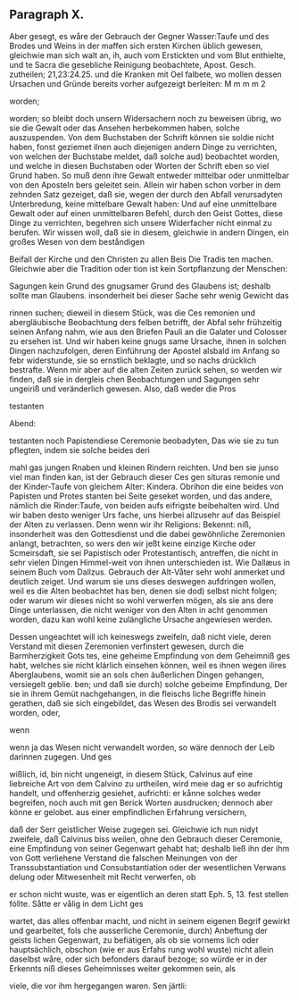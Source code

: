 
<!-- Seite 667 -->

Paragraph  X.
-------------

Aber gesegt, es wåre der Gebrauch der Gegner Wasser:Taufe und des Brodes und Weins in der maffen sich ersten Kirchen üblich gewesen, gleichwie man sich walt an, ih, auch vom Erstickten und vom Blut enthielte, und te Sacra die gesebliche Reinigung beobachtete, Apost. Gesch. zutheilen; 21,23:24.25. und die Kranken mit Oel falbete, wo mollen dessen Ursachen und Gründe bereits vorher aufgezeigt berleiten: M m m m 2

worden;
<!-- Seite 668 -->
worden; so bleibt doch unsern Widersachern noch zu beweisen übrig, wo sie die Gewalt oder das Ansehen herbekommen haben, solche auszuspenden. Von dem Buchstaben der Schrift können sie soldie nicht haben, fonst geziemet ilnen auch diejenigen andern Dinge zu verrichten, von welchen der Buchstabe meldet, daß solche aud) beobachtet worden, und welche in diesen Buchstaben oder Worten der Schrift eben so viel Grund haben. So muß denn ihre Gewalt entweder mittelbar oder unmittelbar von den Aposteln bers geleitet sein. Allein wir haben schon vorber in dem zehnden Satz gezeiget, daß sie, wegen der durch den Abfall verursadyten Unterbredung, keine mittelbare Gewalt haben: Und auf eine unmittelbare Gewalt oder auf einen unmittelbaren Befehl, durch den Geist Gottes, diese Dinge zu verrichten, begehren sich unsere Widerfacher nicht einmal zu berufen. Wir wissen woll, daß sie in diesem, gleichwie in andern Dingen, ein großes Wesen von dem beståndigen

Beifall der Kirche und den Christen zu allen Beis Die Tradis ten machen. Gleichwie aber die Tradition oder tion ist kein Sortpflanzung der Menschen:

Sagungen kein Grund des gnugsamer Grund des Glaubens ist; deshalb sollte man Glaubens. insonderheit bei dieser Sache sehr wenig Gewicht das

rinnen suchen; dieweil in diesem Stück, was die Ces remonien und abergläubische Beobachtung ders felben betrifft, der Abfal sehr frühzeitig seinen Anfang nahm, wie aus den Briefen Pauli an die Galater und Colosser zu ersehen ist. Und wir haben keine gnugs same Ursache, ihnen in solchen Dingen nachzufolgen, deren Einführung der Apostel alsbald im Anfang so febr widerstunde, sie so ernstlich beklagte, und so nachs drücklich bestrafte. Wenn mir aber auf die alten Zeiten zurück sehen, so werden wir finden, daß sie in dergleis chen Beobachtungen und Sagungen sehr ungeiriß und veränderlich gewesen. Also, daß weder die Pros

testanten

Abend:
<!-- Seite 669 -->

testanten noch Papistendiese Ceremonie beobadyten, Das wie sie zu tun pflegten, indem sie solche beides deri

mahl gas jungen Rnaben und kleinen Rindern reichten. Und ben sie junso viel man finden kan, ist der Gebrauch dieser Ces gen situras remonie und der Kinder-Taufe von gleichem Alter: Kindera. Obrihon die eine beides von Papisten und Protes stanten bei Seite geseket worden, und das andere, nämlich die Rinder:Taufe, von beiden aufs eifrigste beibehalten wird. Und wir baben desto weniger Urs fache, uns hierbei allzusehr auf das Beispiel der Alten zu verlassen. Denn wenn wir ihr Religions: Bekennt: niß, insonderheit was den Gottesdienst und die dabei gewöhnliche Zeremonien anlangt, betrachten, so wers den wir jeßt keine einzige Kirche oder Scmeirsdaft, sie sei Papistisch oder Protestantisch, antreffen, die nicht in sehr vielen Dingen Himmel-weit von ihnen unterschieden ist. Wie Dallæus in seinem Buch vom Dallzus. Gebrauch der Alt-Våter sehr wohl anmerket und deutlich zeiget. Und warum sie uns dieses deswegen aufdringen wollen, weil es die Alten beobachtet has ben, denen sie dod) selbst nicht folgen; oder warum wir dieses nicht so wohl verwerfen mögen, als sie ans dere Dinge unterlassen, die nicht weniger von den Alten in acht genommen worden, dazu kan wohl keine zulängliche Ursache angewiesen werden.

Dessen ungeachtet will ich keineswegs zweifeln, daß nicht viele, deren Verstand mit diesen Zeremonien verfinstert gewesen, durch die Barmherzigkeit Gots tes, eine geheime Empfindung von dem Geheimniß ges habt, welches sie nicht klárlich einsehen können, weil es ihnen wegen ilires Aberglaubens, womit sie an sols chen äußerlichen Dingen gehangen, versiegelt geblie. ben; und daß sie durch) solche gebeime Empfindung, Der sie in ihrem Gemüt nachgehangen, in die fleischs liche Begriffe hinein gerathen, daß sie sich eingebildet, das Wesen des Brodis sei verwandelt worden, oder,

wenn
<!-- Seite 670 -->
 wenn ja das Wesen nicht verwandelt worden, so
wäre dennoch der Leib darinnen zugegen. Und ges

wißlich, id, bin nicht ungeneigt, in diesem Stück, Calvinus auf eine liebreiche Art von dem Calvino zu urtheilen, wird meie dag er so aufrichtig handelt, und offenherzig gesiehet, aufrichti: er kånne solches weder begreifen, noch auch mit gen Berick Worten ausdrucken; dennoch aber könne er gelobet. aus einer empfindlichen Erfahrung versichern,

daß der Serr geistlicher Weise zugegen sei.
Gleichwie ich nun nidyt zweifele, daß Calvinus biss
weilen, ohne den Gebrauch dieser Ceremonie, eine
Empfindung von seiner Gegenwart gehabt hat; deshalb
ließ ihn der ihm von Gott verliehene Verstand die
falschen Meinungen von der Transsubstantiation und
Consubstantiation oder der wesentlichen Verwans
delung oder Mitwesenheit mit Recht verwerfen, ob

er schon nicht wuste, was er eigentlich an deren statt Eph. 5, 13. fest stellen fóllte. Såtte er vålig in dem Licht ges

wartet, das alles offenbar macht, und nicht in
seinem eigenen Begrif gewirkt und gearbeitet, fols
che ausserliche Ceremonie, durch) Anbeftung der geists
lichen Gegenwart, zu befiätigen, als ob sie vornems
lich oder hauptsächlich, obschon (wie er aus Erfahs
rung wohl wuste) nicht allein daselbst wåre, oder sich
befonders darauf bezoge; so würde er in der Erkennts
niß dieses Geheimnisses weiter gekommen sein, als

viele, die vor ihm hergegangen waren. Sen järtli:

